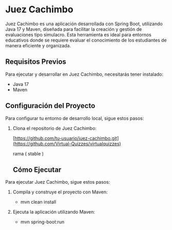 # Juez Cachimbo

Juez Cachimbo es una aplicación desarrollada con Spring Boot, utilizando Java 17 y Maven, diseñada para facilitar la creación y gestión de evaluaciones tipo simulacro. Esta herramienta es ideal para entornos educativos donde se requiere evaluar el conocimiento de los estudiantes de manera eficiente y organizada.

## Requisitos Previos

Para ejecutar y desarrollar en Juez Cachimbo, necesitarás tener instalado:

- Java 17
- Maven

## Configuración del Proyecto

Para configurar tu entorno de desarrollo local, sigue estos pasos:

1. Clona el repositorio de Juez Cachimbo:

   [https://github.com/tu-usuario/juez-cachimbo.git](https://github.com/Virtual-Quizzes/virtualquizzes)

   rama ( stable )

   ## Cómo Ejecutar

Para ejecutar Juez Cachimbo, sigue estos pasos:

1. Compila y construye el proyecto con Maven:

    - mvn clean install

2. Ejecuta la aplicación utilizando Maven:

     - mvn spring-boot:run
